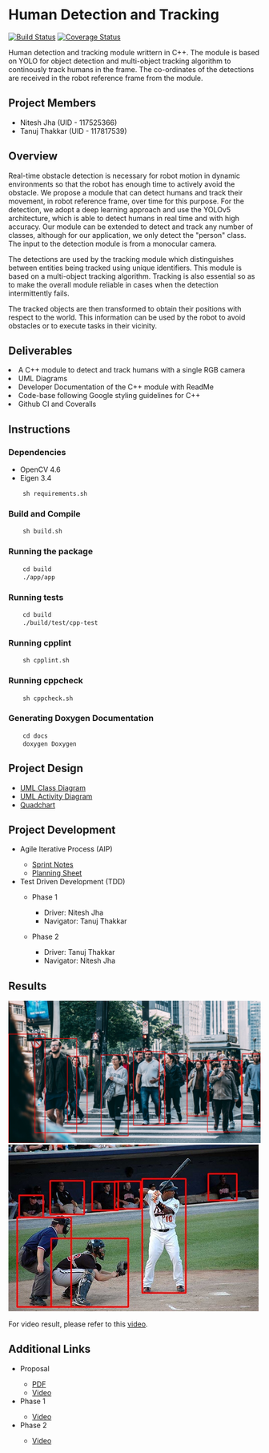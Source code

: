 # Human Detection and Tracking

[![Build Status](https://github.com/niteshjha08/Human-Detection-and-Tracking/actions/workflows/build_and_coveralls.yml/badge.svg)](https://github.com/niteshjha08/Human-Detection-and-Tracking/actions/workflows/build_and_coveralls.yml)
[![Coverage Status](https://coveralls.io/repos/github/niteshjha08/Human-Detection-and-Tracking/badge.svg?branch=master)](https://coveralls.io/github/niteshjha08/Human-Detection-and-Tracking?branch=master)

Human detection and tracking module writtern in C++. The module is based on YOLO for object detection and multi-object tracking algorithm to continously track humans in the frame. The co-ordinates of the detections are received in the robot reference frame from the module.

## Project Members
<ul>
    <li>Nitesh Jha (UID - 117525366)</li>
    <li>Tanuj Thakkar (UID - 117817539)</li>
</ul>

## Overview
Real-time obstacle detection is necessary for robot motion in dynamic environments so that the robot has enough time to actively avoid the obstacle.
We propose a module that can detect humans and track their movement, in robot reference frame, over time for this purpose. For the detection, we adopt a deep learning approach and use the YOLOv5 architecture, which is able to detect humans in real time and with high accuracy. Our module can be extended to detect and track any number of classes, although for our application, we only detect the "person" class. The input to the detection module is from a monocular camera. 

The detections are used by the tracking module which distinguishes between entities being tracked using unique identifiers. This module is based on a multi-object tracking algorithm. Tracking is also essential so as to make the overall module reliable in cases when the detection intermittently fails. 

The tracked objects are then transformed to obtain their positions with respect to the world. This information can be used by the robot to avoid obstacles or to execute tasks in their vicinity. 

## Deliverables
<li>A C++ module to detect and track humans with a single RGB camera</li>
<li>UML Diagrams</li>
<li>Developer Documentation of the C++ module with ReadMe</li>
<li>Code-base following Google styling guidelines for C++</li>
<li>Github CI and Coveralls</li>

## Instructions

### Dependencies
<ul>
    <li>OpenCV 4.6</li>
    <li>Eigen 3.4</li>
</ul>

```
    sh requirements.sh
```
### Build and Compile
```
    sh build.sh
```

### Running the package
```
    cd build
    ./app/app
```

### Running tests
``` 
    cd build
    ./build/test/cpp-test
```

### Running cpplint
```
    sh cpplint.sh
```

### Running cppcheck
```
    sh cppcheck.sh
```

### Generating Doxygen Documentation
```
    cd docs
    doxygen Doxygen
```


## Project Design
<ul>
    <li><a href='https://github.com/tanujthakkar/Human-Detection-and-Tracking/blob/master/UML/revised/UML%20Class%20Diagram.png' >UML Class Diagram</a></li>
    <li><a href='https://github.com/tanujthakkar/Human-Detection-and-Tracking/blob/master/UML/revised/UML%20Activity%20Diagram.png' >UML Activity Diagram</a></li>
    <li><a href='https://github.com/tanujthakkar/Human-Detection-and-Tracking/blob/master/Proposal/Quadchart.png' >Quadchart</a></li>
</ul>

## Project Development
<ul>
    <li>Agile Iterative Process (AIP)</li>
    <ul>
        <li><a href="https://docs.google.com/document/d/1NiZGgrK5uDk6nFAVFyZEgHUmvZiDrnGlzcMZxgvA52M/edit?usp=sharing">Sprint Notes</a></li>
        <li><a href="https://docs.google.com/spreadsheets/d/1RPA_r282Kr-x95LDJrWVvP1dL-oSe8gP9EXjlK-gJtE/edit?usp=sharing">Planning Sheet</a></li>
    </ul>
    <li>Test Driven Development (TDD)</li>
    <ul>
        <li>Phase 1</li>
        <ul>
            <li>Driver: Nitesh Jha</li>
            <li>Navigator: Tanuj Thakkar</li>
        </ul>
    </ul>
    <ul>
        <li>Phase 2</li>
        <ul>
            <li>Driver: Tanuj Thakkar</li>
            <li>Navigator: Nitesh Jha</li>
        </ul>
    </ul>
</ul>

## Results

![image](https://github.com/tanujthakkar/Human-Detection-and-Tracking/blob/master/data/outputs/test_0.jpg)
![image](https://github.com/tanujthakkar/Human-Detection-and-Tracking/blob/master/data/outputs/test_7.jpg)

For video result, please refer to this <a href='https://drive.google.com/file/d/1C9i3QV-4Tnk-0VfXmFYqoNAuul_xaxum/view?usp=share_link' >video</a>.


## Additional Links
<ul>
    <li>Proposal</li>
    <ul>
        <li><a href='https://github.com/tanujthakkar/Human-Detection-and-Tracking/blob/master/Proposal/ENPM808X%20-%20Midterm%20Proposal.pdf' >PDF</a></li>
        <li><a href='https://drive.google.com/file/d/1AM1A-1a7mjTDYSgxLombQuMB1ZIcUpeS/view?usp=sharing' >Video</a></li>
    </ul>
    <li>Phase 1</li>
    <ul>
        <li><a href='https://drive.google.com/file/d/1rZQk-GdYQfyh0IcFAtmXDycsm62yBIaS/view?usp=sharing' >Video</a></li>
    </ul>
    <li>Phase 2</li>
    <ul>
        <li><a href='https://drive.google.com/file/d/1C9i3QV-4Tnk-0VfXmFYqoNAuul_xaxum/view?usp=share_link' >Video</a></li>
    </ul>
</ul>
